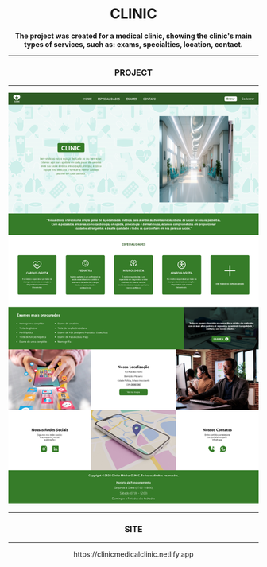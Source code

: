 <div align="center">
  <h1>CLINIC</h1>
  <p><strong>The project was created for a medical clinic, showing the clinic's main types of services, such as: exams, specialties, location, contact.</strong></p>
  <hr>
  <h3>PROJECT</h3>
  <hr>
  <img src="./Assets/page.png" width="800px"/>
  <hr>
  <h3>SITE</h3>
  <hr>
  https://clinicmedicalclinic.netlify.app
</div>


